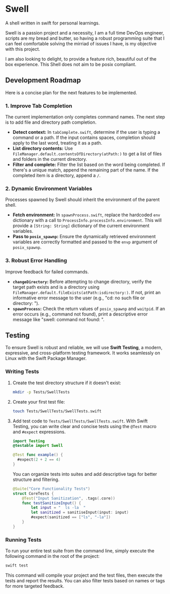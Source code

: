 # Swell

A shell written in swift for personal learnings.

Swell is a passion project and a necessity, I am a full time DevOps engineer, scripts are my bread and butter, so having a robust programming suite that I can feel comfortable solving the mirriad of issues I have, is my objective with this project.

I am also looking to delight, to provide a feature rich, beautiful out of the box experience. This Shell does not aim to be posix compliant.

## Development Roadmap

Here is a concise plan for the next features to be implemented.

### 1. Improve Tab Completion

The current implementation only completes command names. The next step is to add file and directory path completion.

- **Detect context:** In `tabComplete.swift`, determine if the user is typing a command or a path. If the input contains spaces, completion should apply to the last word, treating it as a path.
- **List directory contents:** Use `FileManager.default.contentsOfDirectory(atPath:)` to get a list of files and folders in the current directory.
- **Filter and complete:** Filter the list based on the word being completed. If there's a unique match, append the remaining part of the name. If the completed item is a directory, append a `/`.

### 2. Dynamic Environment Variables

Processes spawned by Swell should inherit the environment of the parent shell.

- **Fetch environment:** In `spawnProcess.swift`, replace the hardcoded `env` dictionary with a call to `ProcessInfo.processInfo.environment`. This will provide a `[String: String]` dictionary of the current environment variables.
- **Pass to `posix_spawnp`:** Ensure the dynamically retrieved environment variables are correctly formatted and passed to the `envp` argument of `posix_spawnp`.

### 3. Robust Error Handling

Improve feedback for failed commands.

- **`changeDirectory`:** Before attempting to change directory, verify the target path exists and is a directory using `FileManager.default.fileExists(atPath:isdirectory:)`. If not, print an informative error message to the user (e.g., "cd: no such file or directory: <path>").
- **`spawnProcess`:** Check the return values of `posix_spawnp` and `waitpid`. If an error occurs (e.g., command not found), print a descriptive error message like "swell: command not found: <command>".

## Testing

To ensure Swell is robust and reliable, we will use **Swift Testing**, a modern, expressive, and cross-platform testing framework. It works seamlessly on Linux with the Swift Package Manager.

### Writing Tests

1.  Create the test directory structure if it doesn't exist:
    ```bash
    mkdir -p Tests/SwellTests
    ```
2.  Create your first test file:
    ```bash
    touch Tests/SwellTests/SwellTests.swift
    ```
3.  Add test code to `Tests/SwellTests/SwellTests.swift`. With Swift Testing, you can write clear and concise tests using the `@Test` macro and `#expect` expressions.

    ```swift
    import Testing
    @testable import Swell

    @Test func example() {
      #expect(2 + 2 == 4)
    }
    ```

    You can organize tests into suites and add descriptive tags for better structure and filtering.

    ```swift
    @Suite("Core Functionality Tests")
    struct CoreTests {
        @Test("Input Sanitization", .tags(.core))
        func testSanitizeInput() {
            let input = "  ls -la  "
            let sanitized = sanitiseInput(input: input)
            #expect(sanitized == ["ls", "-la"])
        }
    }
    ```

### Running Tests

To run your entire test suite from the command line, simply execute the following command in the root of the project:

```bash
swift test
```

This command will compile your project and the test files, then execute the tests and report the results. You can also filter tests based on names or tags for more targeted feedback.
